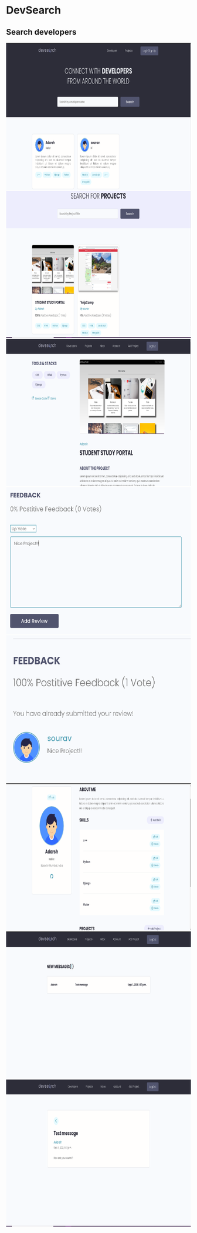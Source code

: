 # DevSearch

## Search developers 

<img src="https://github.com/adrsh-23/DevSearch/blob/master/github_images/11%20dev%20page.PNG" width=800px height=400px>
<br>
<img src="https://github.com/adrsh-23/DevSearch/blob/master/github_images/4.PNG" width=800px height=400px>
<br>
<img src="https://github.com/adrsh-23/DevSearch/blob/master/github_images/3.PNG" width=800px height=400px>
<br>
<img src="https://github.com/adrsh-23/DevSearch/blob/master/github_images/1.PNG" width=800px height=400px>
<br>
<img src="https://github.com/adrsh-23/DevSearch/blob/master/github_images/2.PNG" width=800px height=400px>
<br>
<img src="https://github.com/adrsh-23/DevSearch/blob/master/github_images/10%20edit%20profile.PNG" width=800px height=400px>
<br>
<img src="https://github.com/adrsh-23/DevSearch/blob/master/github_images/6%20inbox.PNG" width=800px height=400px>
<br>
<img src="https://github.com/adrsh-23/DevSearch/blob/master/github_images/7%20inbox.PNG" width=800px height=400px>
